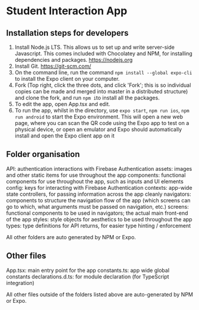 # Student Interaction App

## Installation steps for developers

1.  Install Node.js LTS. This allows us to set up and write server-side Javascript. This comes included with Chocolatey and NPM, for installing dependencies and packages. https://nodejs.org
2.  Install Git. https://git-scm.com/
3.  On the command line, run the command `npm install --global expo-cli` to install the Expo client on your computer.
4.  Fork (Top right, click the three dots, and click 'Fork'; this is so individual copies can be made and merged into master in a distributed structure) and clone the fork, and run `npm i`to install all the packages.
6.  To edit the app, open App.tsx and edit.
7.  To run the app, whilst in the directory, use `expo start`, `npm run ios`, `npm run android` to start the Expo environment. This will open a new web page, where you can scan the QR code using the Expo app to test on a physical device, or open an emulator and Expo should automatically install and open the Expo client app on it

## Folder organisation

API: authentication interactions with Firebase Authentication
assets: images and other static items for use throughout the app
components: functional components for use throughout the app, such as inputs and UI elements
config: keys for interacting with Firebase Authentication
contexts: app-wide state controllers, for passing information across the app cleanly
navigators: components to structure the navigation flow of the app (which screens can go to which, what arguments must be passed on navigation, etc.)
screens: functional components to be used in navigators; the actual main front-end of the app
styles: style objects for aesthetics to be used throughout the app
types: type definitions for API returns, for easier type hinting / enforcement

All other folders are auto generated by NPM or Expo.

## Other files

App.tsx: main entry point for the app
constants.ts: app wide global constants
declarations.d.ts: for module declaration (for TypeScript integration)

All other files outside of the folders listed above are auto-generated by NPM or Expo.
